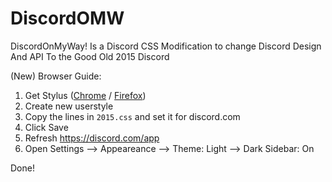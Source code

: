# DiscordOMW
DiscordOnMyWay! Is a Discord CSS Modification to change Discord Design And API To the Good Old 2015 Discord

(New) Browser Guide:

1. Get Stylus ([Chrome](https://chrome.google.com/webstore/detail/stylus/clngdbkpkpeebahjckkjfobafhncgmne) / [Firefox](https://addons.mozilla.org/en-US/firefox/addon/styl-us/))
2. Create new userstyle
3.  Copy the lines in `2015.css` and set it for discord.com
4. Click Save
5. Refresh https://discord.com/app
6. Open Settings --> Appeareance --> Theme: Light --> Dark Sidebar: On

Done!
